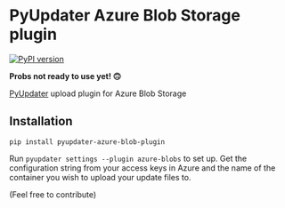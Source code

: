 # PyUpdater Azure Blob Storage plugin

[![PyPI version](https://badge.fury.io/py/PyUpdater-Azure-Blob-Plugin.svg)](https://badge.fury.io/py/PyUpdater-Azure-Blob-Plugin)

**Probs not ready to use yet! 🙃**

[PyUpdater](https://github.com/Digital-Sapphire/PyUpdater) upload plugin for Azure Blob Storage

## Installation

`pip install pyupdater-azure-blob-plugin`

Run `pyupdater settings --plugin azure-blobs` to set up. Get the configuration string from your access keys in Azure and the name of the container you wish to upload your update files to.

(Feel free to contribute)
